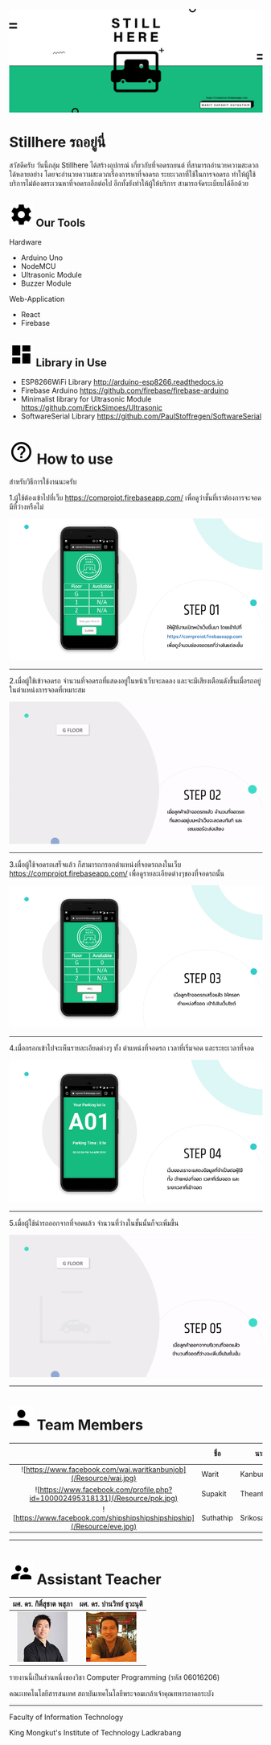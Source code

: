 ![](/Resource/Intro.jpg)

# Stillhere รถอยู่นี่ 


สวัสดีครับ วันนี้กลุ่ม Stillhere ได้สร้างอุปกรณ์ เกี่ยวกับที่จอดรถยนต์ ที่สามารถอำนวยความสะดวกได้หลายอย่าง โดยจะอำนวยความสะดวกเรื่องการหาที่จอดรถ ระยะเวลาที่ใช้ในการจอดรถ ทำให้ผู้ใช้บริการไม่ต้องตระเวนหาที่จอดรถอีกต่อไป อีกทั้งยังทำให้ผู้ให้บริการ สามารถจัดระเบียบได้อีกด้วย

## ![](/Resource/settings.png) Our Tools
Hardware
* Arduino Uno
* NodeMCU
* Ultrasonic Module
* Buzzer Module

Web-Application
* React
* Firebase

##  ![](/Resource/dash.png) Library in Use

* ESP8266WiFi Library http://arduino-esp8266.readthedocs.io
* Firebase Arduino https://github.com/firebase/firebase-arduino
* Minimalist library for Ultrasonic Module https://github.com/ErickSimoes/Ultrasonic 
* SoftwareSerial Library https://github.com/PaulStoffregen/SoftwareSerial

# ![](/Resource/Help.png) How to use

สำหรับวิธีการใช้งานนะครับ 

1.ผู้ใช้ต้องเข้าไปที่เว็บ https://comproiot.firebaseapp.com/ เพื่อดูว่าชั้นที่เราต้องการจะจอดมีที่ว่างหรือไม่ 

![](/Resource/step1.jpg)

---

2.เมื่อผู้ใช้เข้าจอดรถ จำนวนที่จอดรถที่แสดงอยู่ในหน้าเว็บจะลดลง และจะมีเสียงเตือนดังขึ้นเมื่อรถอยู่ในตำแหน่งการจอดที่เหมาะสม

![](/Resource/step2.gif)

---

3.เมื่อผู้ใช้จอดรถเสร็จแล้ว ก็สามารถกรอกตำแหน่งที่จอดรถลงในเว็บ https://comproiot.firebaseapp.com/ เพื่อดูรายละเอียดต่างๆของที่จอดรถนั้น

![](/Resource/step3.jpg)

---

4.เมื่อกรอกเข้าไปจะเห็นรายละเอียดต่างๆ ทั้ง ตำแหน่งที่จอดรถ เวลาที่เริ่มจอด และระยะเวลาที่จอด


![](/Resource/step4.jpg)

---

5.เมื่อผู้ใช้นำรถออกจากที่จอดแล้ว จำนวนที่ว่างในชั้นนั้นก็จะเพิ่มขึ้น


![](/Resource/step5.gif)

---

# ![](/Resource/Person.png) Team Members
|  |ชื่อ|นามสกุล|GitHub Username|รหัสนักศึกษา|
|:-:|--|------|---------------|---------|
|![https://www.facebook.com/wai.waritkanbunjob](/Resource/wai.jpg)|Warit|Kanbunjob|[@waiwarit](https://github.com/WaiWarit)|60070087|
|![https://www.facebook.com/profile.php?id=100002495318131](/Resource/pok.jpg)|Supakit|Theanthunyakit|[@POKINBKK](https://github.com/POKINBKK)|60070098|
|![https://www.facebook.com/shipshipshipshipshipship](/Resource/eve.jpg)|Suthathip|Srikosapala|[@yves99](https://github.com/yves99)|60070104|

---

# ![](/Resource/Supervisor.png) Assistant Teacher
|ผศ. ดร. กิติ์สุชาต พสุภา|ผศ. ดร. ปานวิทย์ ธุวะนุติ|
|:-:|:-:|
|![](/Resource/Aj.%20Oong.png)|![](/Resource/Aj.%20Panwit.png)|

รายงานนี้เป็นส่วนหนึ่งของวิชา Computer Programming (รหัส 06016206)

คณะเทคโนโลยีสารสนเทศ สถาบันเทคโนโลยีพระจอมเกล้าเจ้าคุณทหารลาดกระบัง

---

Faculty of Information Technology

King Mongkut's Institute of Technology Ladkrabang
